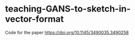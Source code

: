# teaching-GANS-to-sketch-in-vector-format
Code for the paper https://doi.org/10.1145/3490035.3490258
